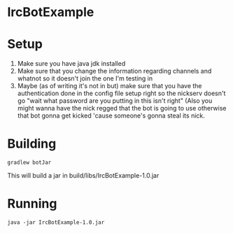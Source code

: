 # IrcBotExample

# Setup
1. Make sure you have java jdk installed
2. Make sure that you change the information regarding channels and whatnot so it doesn't join the one I'm testing in
3. Maybe (as of writing it's not in but) make sure that you have the authentication done in the config file setup right
so the nickserv doesn't go "wait what password are you putting in this isn't right" (Also you might wanna have the nick
regged that the bot is going to use otherwise that bot gonna get kicked 'cause someone's gonna steal its nick.

# Building

    gradlew botJar

This will build a jar in build/libs/IrcBotExample-1.0.jar

# Running

    java -jar IrcBotExample-1.0.jar